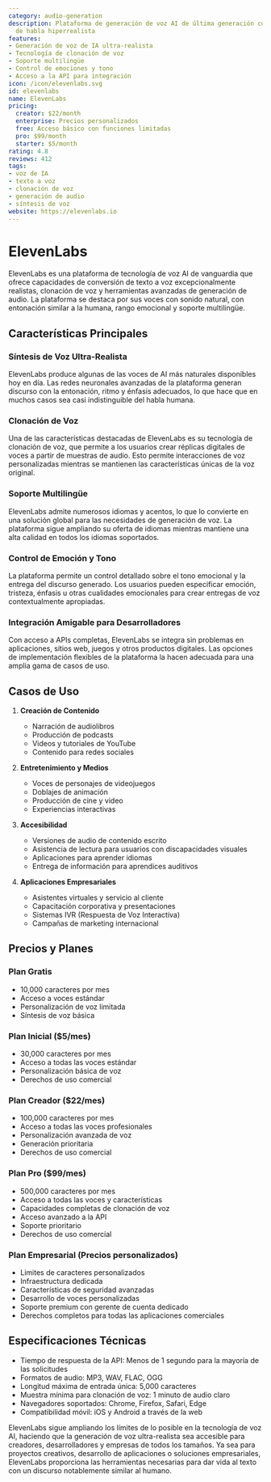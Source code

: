 ```yaml
---
category: audio-generation
description: Plataforma de generación de voz AI de última generación con síntesis
  de habla hiperrealista
features:
- Generación de voz de IA ultra-realista
- Tecnología de clonación de voz
- Soporte multilingüe
- Control de emociones y tono
- Acceso a la API para integración
icon: /icon/elevenlabs.svg
id: elevenlabs
name: ElevenLabs
pricing:
  creator: $22/month
  enterprise: Precios personalizados
  free: Acceso básico con funciones limitadas
  pro: $99/month
  starter: $5/month
rating: 4.8
reviews: 412
tags:
- voz de IA
- texto a voz
- clonación de voz
- generación de audio
- síntesis de voz
website: https://elevenlabs.io
---
```

# ElevenLabs

ElevenLabs es una plataforma de tecnología de voz AI de vanguardia que ofrece capacidades de conversión de texto a voz excepcionalmente realistas, clonación de voz y herramientas avanzadas de generación de audio. La plataforma se destaca por sus voces con sonido natural, con entonación similar a la humana, rango emocional y soporte multilingüe.

## Características Principales

### Síntesis de Voz Ultra-Realista
ElevenLabs produce algunas de las voces de AI más naturales disponibles hoy en día. Las redes neuronales avanzadas de la plataforma generan discurso con la entonación, ritmo y énfasis adecuados, lo que hace que en muchos casos sea casi indistinguible del habla humana.

### Clonación de Voz
Una de las características destacadas de ElevenLabs es su tecnología de clonación de voz, que permite a los usuarios crear réplicas digitales de voces a partir de muestras de audio. Esto permite interacciones de voz personalizadas mientras se mantienen las características únicas de la voz original.

### Soporte Multilingüe
ElevenLabs admite numerosos idiomas y acentos, lo que lo convierte en una solución global para las necesidades de generación de voz. La plataforma sigue ampliando su oferta de idiomas mientras mantiene una alta calidad en todos los idiomas soportados.

### Control de Emoción y Tono
La plataforma permite un control detallado sobre el tono emocional y la entrega del discurso generado. Los usuarios pueden especificar emoción, tristeza, énfasis u otras cualidades emocionales para crear entregas de voz contextualmente apropiadas.

### Integración Amigable para Desarrolladores
Con acceso a APIs completas, ElevenLabs se integra sin problemas en aplicaciones, sitios web, juegos y otros productos digitales. Las opciones de implementación flexibles de la plataforma la hacen adecuada para una amplia gama de casos de uso.

## Casos de Uso

1. **Creación de Contenido**
   - Narración de audiolibros
   - Producción de podcasts
   - Videos y tutoriales de YouTube
   - Contenido para redes sociales

2. **Entretenimiento y Medios**
   - Voces de personajes de videojuegos
   - Doblajes de animación
   - Producción de cine y video
   - Experiencias interactivas

3. **Accesibilidad**
   - Versiones de audio de contenido escrito
   - Asistencia de lectura para usuarios con discapacidades visuales
   - Aplicaciones para aprender idiomas
   - Entrega de información para aprendices auditivos

4. **Aplicaciones Empresariales**
   - Asistentes virtuales y servicio al cliente
   - Capacitación corporativa y presentaciones
   - Sistemas IVR (Respuesta de Voz Interactiva)
   - Campañas de marketing internacional

## Precios y Planes

### Plan Gratis
- 10,000 caracteres por mes
- Acceso a voces estándar
- Personalización de voz limitada
- Síntesis de voz básica

### Plan Inicial ($5/mes)
- 30,000 caracteres por mes
- Acceso a todas las voces estándar
- Personalización básica de voz
- Derechos de uso comercial

### Plan Creador ($22/mes)
- 100,000 caracteres por mes
- Acceso a todas las voces profesionales
- Personalización avanzada de voz
- Generación prioritaria
- Derechos de uso comercial

### Plan Pro ($99/mes)
- 500,000 caracteres por mes
- Acceso a todas las voces y características
- Capacidades completas de clonación de voz
- Acceso avanzado a la API
- Soporte prioritario
- Derechos de uso comercial

### Plan Empresarial (Precios personalizados)
- Limites de caracteres personalizados
- Infraestructura dedicada
- Características de seguridad avanzadas
- Desarrollo de voces personalizadas
- Soporte premium con gerente de cuenta dedicado
- Derechos completos para todas las aplicaciones comerciales

## Especificaciones Técnicas

- Tiempo de respuesta de la API: Menos de 1 segundo para la mayoría de las solicitudes
- Formatos de audio: MP3, WAV, FLAC, OGG
- Longitud máxima de entrada única: 5,000 caracteres
- Muestra mínima para clonación de voz: 1 minuto de audio claro
- Navegadores soportados: Chrome, Firefox, Safari, Edge
- Compatibilidad móvil: iOS y Android a través de la web

ElevenLabs sigue ampliando los límites de lo posible en la tecnología de voz AI, haciendo que la generación de voz ultra-realista sea accesible para creadores, desarrolladores y empresas de todos los tamaños. Ya sea para proyectos creativos, desarrollo de aplicaciones o soluciones empresariales, ElevenLabs proporciona las herramientas necesarias para dar vida al texto con un discurso notablemente similar al humano.
